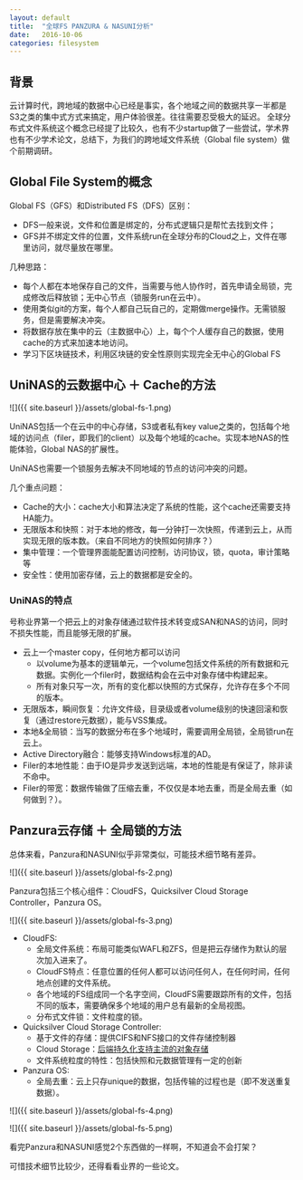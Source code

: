 ```yaml
---
layout: default
title:  "全球FS PANZURA & NASUNI分析"
date:   2016-10-06
categories: filesystem
---
```



## 背景
云计算时代，跨地域的数据中心已经是事实，各个地域之间的数据共享一半都是S3之类的集中式方式来搞定，用户体验很差。往往需要忍受极大的延迟。
全球分布式文件系统这个概念已经提了比较久，也有不少startup做了一些尝试，学术界也有不少学术论文，总结下，为我们的跨地域文件系统（Global file system）做个前期调研。

## Global File System的概念
Global FS（GFS）和Distributed FS（DFS）区别：

- DFS一般来说，文件和位置是绑定的，分布式逻辑只是帮忙去找到文件；
- GFS并不绑定文件的位置，文件系统run在全球分布的Cloud之上，文件在哪里访问，就尽量放在哪里。

几种思路：

- 每个人都在本地保存自己的文件，当需要与他人协作时，首先申请全局锁，完成修改后释放锁；无中心节点（锁服务run在云中）。
- 使用类似git的方案，每个人都自己玩自己的，定期做merge操作。无需锁服务，但是需要解决冲突。
- 将数据存放在集中的云（主数据中心）上，每个个人缓存自己的数据，使用cache的方式来加速本地访问。
- 学习下区块链技术，利用区块链的安全性原则实现完全无中心的Global FS

## UniNAS的云数据中心 ＋ Cache的方法
![]({{ site.baseurl }}/assets/global-fs-1.png)

UniNAS包括一个在云中的中心存储，S3或者私有key value之类的，包括每个地域的访问点（filer，即我们的client）以及每个地域的cache。实现本地NAS的性能体验，Global NAS的扩展性。

UniNAS也需要一个锁服务去解决不同地域的节点的访问冲突的问题。

几个重点问题：

- Cache的大小：cache大小和算法决定了系统的性能，这个cache还需要支持HA能力。
- 无限版本和快照：对于本地的修改，每一分钟打一次快照，传递到云上，从而实现无限的版本数。（来自不同地方的快照如何排序？）
- 集中管理：一个管理界面能配置访问控制，访问协议，锁，quota，审计策略等
- 安全性：使用加密存储，云上的数据都是安全的。

### UniNAS的特点
号称业界第一个把云上的对象存储通过软件技术转变成SAN和NAS的访问，同时不损失性能，而且能够无限的扩展。

- 云上一个master copy，任何地方都可以访问
  - 以volume为基本的逻辑单元，一个volume包括文件系统的所有数据和元数据。实例化一个filer时，数据结构会在云中对象存储中构建起来。
  - 所有对象只写一次，所有的变化都以快照的方式保存，允许存在多个不同的版本。
- 无限版本，瞬间恢复：允许文件级，目录级或者volume级别的快速回滚和恢复（通过restore元数据），能与VSS集成。
- 本地&全局锁：当写的数据分布在多个地域时，需要调用全局锁，全局锁run在云上。
- Active Directory融合：能够支持Windows标准的AD。
- Filer的本地性能：由于IO是异步发送到远端，本地的性能是有保证了，除非读不命中。
- Filer的带宽：数据传输做了压缩去重，不仅仅是本地去重，而是全局去重（如何做到？）。

## Panzura云存储 ＋ 全局锁的方法

总体来看，Panzura和NASUNI似乎非常类似，可能技术细节略有差异。

![]({{ site.baseurl }}/assets/global-fs-2.png)

Panzura包括三个核心组件：CloudFS，Quicksilver Cloud Storage Controller，Panzura OS。

![]({{ site.baseurl }}/assets/global-fs-3.png)

- CloudFS:
  - 全局文件系统：布局可能类似WAFL和ZFS，但是把云存储作为默认的层次加入进来了。
  - CloudFS特点：任意位置的任何人都可以访问任何人，在任何时间，任何地点创建的文件系统。
  - 各个地域的FS组成同一个名字空间，CloudFS需要跟踪所有的文件，包括不同的版本，需要确保多个地域的用户总有最新的全局视图。
  - 分布式文件锁：文件粒度的锁。
- Quicksilver Cloud Storage Controller:
  - 基于文件的存储：提供CIFS和NFS接口的文件存储控制器
  - Cloud Storage：[后端持久化支持主流的对象存储](http://panzura.com/partners/cloud-storage-partners/)
  - 文件系统粒度的特性：包括快照和元数据管理有一定的创新
- Panzura OS:
  - 全局去重：云上只存unique的数据，包括传输的过程也是（即不发送重复数据）。

![]({{ site.baseurl }}/assets/global-fs-4.png)

![]({{ site.baseurl }}/assets/global-fs-5.png)

看完Panzura和NASUNI感觉2个东西做的一样啊，不知道会不会打架？

可惜技术细节比较少，还得看看业界的一些论文。
